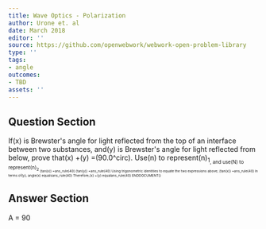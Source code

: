 ```yaml
---
title: Wave Optics - Polarization
author: Urone et. al
date: March 2018
editor: ''
source: https://github.com/openwebwork/webwork-open-problem-library
type: ''
tags:
- angle
outcomes:
- TBD
assets: ''
---
```


## Question Section 

If(x) is Brewster's angle for light reflected from the top of an interface between two substances, and(y) is Brewster's angle for light reflected from below, prove that(x) +(y) =(90.0^circ).
Use(n) to represent(n)<sub>1<sub>, and use(N) to represent(n)<sub>2<sub>
(tan(x)) =ans_rule(40)
(tan(y)) =ans_rule(40)
Using trigonometric identities to equate the two expressions above;
(tan(x)) =ans_rule(40)
In terms of(y), angle(x) equalsans_rule(40)
Therefore,(x) +(y) equalans_rule(40)
ENDDOCUMENT()


## Answer Section

A = 90
